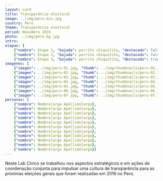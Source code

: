 ```yaml
---
layout: card
title: Transparência eleitoral
image: ../img/peru-min.jpg
country: Perú
theme: Transparência eleitoral
period: Novembro 2015
photo: ../img/peru-bg.jpg
intro: 
etapas: [
	{"nombre": Etapa 1, "bajada": perrito chiquitito, "destacado": false}, 
	{"nombre": Etapa 2, "bajada": perrito chiquitito, "destacado": false},
	{"nombre": Etapa 3, "bajada": perrito chiquitito, "destacado": true}] 
imagenes: [
	{"imagen": ../img/peru-01.jpg, "thumb": ../img/thumbnails/peru-01.jpg}, 
	{"imagen": ../img/peru-02.jpg, "thumb": ../img/thumbnails/peru-02.jpg}, 
	{"imagen": ../img/peru-03.jpg, "thumb": ../img/thumbnails/peru-03.jpg}, 
	{"imagen": ../img/peru-04.jpg, "thumb": ../img/thumbnails/peru-04.jpg}, 
	{"imagen": ../img/peru-05.jpg, "thumb": ../img/thumbnails/peru-05.jpg}, 
	{"imagen": ../img/peru-06.jpg, "thumb": ../img/thumbnails/peru-06.jpg}, 
	{"imagen": ../img/peru-07.jpg, "thumb": ../img/thumbnails/peru-07.jpg}]
personas: [
	{"nombre": Nombrelargo Apellidolargo},
	{"nombre": Nombrelargo Apellidolargo},
	{"nombre": Nombrelargo Apellidolargo},
	{"nombre": Nombrelargo Apellidolargo},
	{"nombre": Nombrelargo Apellidolargo},
	{"nombre": Nombrelargo Apellidolargo},
	{"nombre": Nombrelargo Apellidolargo},
	{"nombre": Nombrelargo Apellidolargo},
	{"nombre": Nombrelargo Apellidolargo},
	{"nombre": Nombrelargo Apellidolargo},
	{"nombre": Nombrelargo Apellidolargo}]
---
```


Neste Lab Cívico se trabalhou nos aspectos estratégicos e em ações de coordenação conjunta para impulsar uma cultura de transparência para as próximas eleições gerais que foram realizadas em 2016 no Perú.
